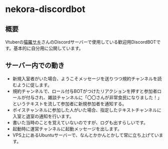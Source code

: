 # nekora-discordbot

## 概要

Vtuberの[猫羅サキ](https://x.com/nekoneko_nekora)さんのDiscordサーバーで使用している歓迎用DiscordBOTです。基本的に自分用に公開しています。

## サーバー内での動き

* 新規入室者がいた場合、ようこそメッセージを送りつつ規約チャンネルを読むように促します。  
* 規約チャンネルで、ロール付与BOTがつけたリアクションを押すと参加者ロールが付与され、雑談チャンネルに「〇〇さんが非常食民になりました！」というテキストを流して参加者に新規参加者を通知する。  
* ボイスチャンネルに参加した人がいた場合、指定したテキストチャンネルに入室と退室の通知を行います。  
* 書いた当時のことを覚えていないのですが、ログも出すらしいです。  
* 起動時に運営チャンネルに起動メッセージを出します。  
* VPS上にあるUbuntuサーバーで、なんとかかんとかして常に立ち上げています。